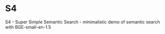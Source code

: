 # S4
S4 - Super Simple Semantic Search - minimalistic demo of semantic search with BGE-small-en-1.5
